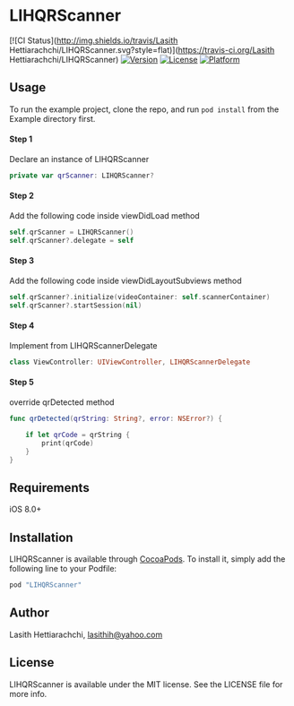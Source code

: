 # LIHQRScanner

[![CI Status](http://img.shields.io/travis/Lasith Hettiarachchi/LIHQRScanner.svg?style=flat)](https://travis-ci.org/Lasith Hettiarachchi/LIHQRScanner)
[![Version](https://img.shields.io/cocoapods/v/LIHQRScanner.svg?style=flat)](http://cocoapods.org/pods/LIHQRScanner)
[![License](https://img.shields.io/cocoapods/l/LIHQRScanner.svg?style=flat)](http://cocoapods.org/pods/LIHQRScanner)
[![Platform](https://img.shields.io/cocoapods/p/LIHQRScanner.svg?style=flat)](http://cocoapods.org/pods/LIHQRScanner)

## Usage

To run the example project, clone the repo, and run `pod install` from the Example directory first.

#### Step 1
Declare an instance of LIHQRScanner

``` Swift
private var qrScanner: LIHQRScanner?
```
#### Step 2
Add the following code inside viewDidLoad method
``` Swift
self.qrScanner = LIHQRScanner()
self.qrScanner?.delegate = self
```
#### Step 3
Add the following code inside viewDidLayoutSubviews method
``` Swift
self.qrScanner?.initialize(videoContainer: self.scannerContainer)
self.qrScanner?.startSession(nil)
```

#### Step 4
Implement from LIHQRScannerDelegate
``` Swift
class ViewController: UIViewController, LIHQRScannerDelegate
```

#### Step 5
override qrDetected method
``` Swift
func qrDetected(qrString: String?, error: NSError?) {

    if let qrCode = qrString {
        print(qrCode)
    }
}
```


## Requirements

iOS 8.0+

## Installation

LIHQRScanner is available through [CocoaPods](http://cocoapods.org). To install
it, simply add the following line to your Podfile:

```ruby
pod "LIHQRScanner"
```

## Author

Lasith Hettiarachchi, lasithih@yahoo.com

## License

LIHQRScanner is available under the MIT license. See the LICENSE file for more info.
